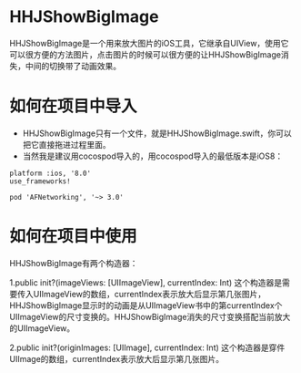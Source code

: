 # HHJShowBigImage
HHJShowBigImage是一个用来放大图片的iOS工具，它继承自UIView，使用它可以很方便的方法图片，点击图片的时候可以很方便的让HHJShowBigImage消失，中间的切换带了动画效果。
# 如何在项目中导入
* HHJShowBigImage只有一个文件，就是HHJShowBigImage.swift，你可以把它直接拖进过程里面。
* 当然我是建议用cocospod导入的，用cocospod导入的最低版本是iOS8：
```
platform :ios, '8.0'
use_frameworks!

pod 'AFNetworking', '~> 3.0'
```
# 如何在项目中使用
HHJShowBigImage有两个构造器：

1.public init?(imageViews: [UIImageView], currentIndex: Int)
    这个构造器是需要传入UIImageView的数组，currentIndex表示放大后显示第几张图片，HHJShowBigImage显示时的动画是从UIImageView书中的第currentIndex个UIImageView的尺寸变换的。HHJShowBigImage消失的尺寸变换搭配当前放大的UIImageView。
    
2.public init?(originImages: [UIImage], currentIndex: Int)
    这个构造器是穿件UIImage的数组，currentIndex表示放大后显示第几张图片。